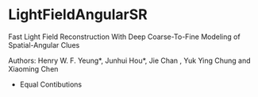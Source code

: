 # LightFieldAngularSR
Fast Light Field Reconstruction With Deep Coarse-To-Fine Modeling of Spatial-Angular Clues

Authors: Henry W. F. Yeung*, Junhui Hou*, Jie Chan , Yuk Ying Chung and Xiaoming Chen

* Equal Contibutions
